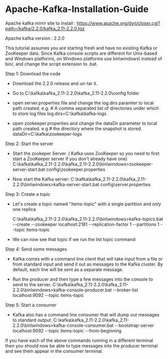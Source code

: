 # Apache-Kafka-Installation-Guide


Apache kafka mirrir site to install : https://www.apache.org/dyn/closer.cgi?path=/kafka/2.2.0/kafka_2.11-2.2.0.tgz

Apache kafka version : 2.2.0

This tutorial assumes you are starting fresh and have no existing Kafka or ZooKeeper data. Since Kafka console scripts are different for Unix-based and Windows platforms, on Windows platforms use bin\windows\ instead of bin/, and change the script extension to .bat. 

Step 1: Download the code
  - Download the 2.2.0 release and un-tar it. 
  - Go to C:\kafka\kafka_2.11-2.2.0\kafka_2.11-2.2.0\config folder
  - open server.properties file and change the log.dirs paramter to local path created. 
		e.g. # A comma separated list of directories under which to store log files
             log.dirs=C:\kafka\kafka-logs
			 
  - open zookeeper.properties and change the dataDir parameter to local path created. 
		e.g # the directory where the snapshot is stored.
             dataDir=C:\kafka\zookeeper-logs

Step 2: Start the server

  - Start the zookeper Server. ( Kafka uses ZooKeeper so you need to first start a ZooKeeper server if you don't already have one) 
	C:\kafka\kafka_2.11-2.2.0\kafka_2.11-2.2.0\bin\windows>zookeeper-server-start.bat config\zookeeper.properties

  - Now start the Kafka server:
	C:\kafka\kafka_2.11-2.2.0\kafka_2.11-2.2.0\bin\windows>kafka-server-start.bat config\server.properties

Step 3: Create a topic
  
  - Let's create a topic named "items-topic" with a single partition and only one replica
    
	C:\kafka\kafka_2.11-2.2.0\kafka_2.11-2.2.0\bin\windows>kafka-topics.bat --create --zookeeper localhost:2181 --replication-factor 1 --partitions 1 --topic items-topic
	
  - We can now see that topic if we run the list topic command:
    
Step 4: Send some messages
  
  - Kafka comes with a command line client that will take input from a file or from standard input and send it out as messages to the Kafka cluster. By   default, each line will be sent as a separate message.
  
  -	Run the producer and then type a few messages into the console to send to the server.
    C:\kafka\kafka_2.11-2.2.0\kafka_2.11-2.2.0\bin\windows>kafka-console-producer.bat --broker-list localhost:9092 --topic items-topic

Step 5: Start a consumer
  - Kafka also has a command line consumer that will dump out messages to standard output.
    C:\kafka\kafka_2.11-2.2.0\kafka_2.11-2.2.0\bin\windows>kafka-console-consumer.bat --bootstrap-server localhost:9092 --topic items-topic --from-beginning

 
If you have each of the above commands running in a different terminal then you should now be able to type messages into the producer terminal and see them appear in the consumer terminal. 
